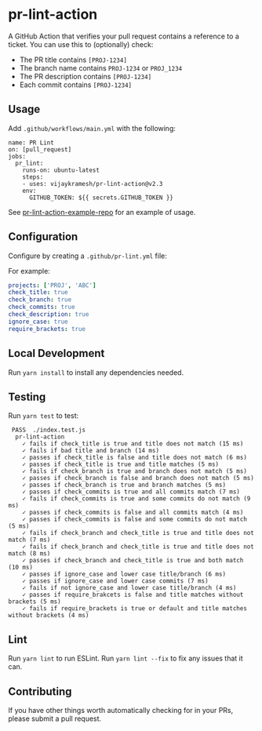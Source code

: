 # pr-lint-action

A GitHub Action that verifies your pull request contains a reference to a ticket.  You can use this to (optionally) check:

* The PR title contains `[PROJ-1234]`
* The branch name contains `PROJ-1234` or `PROJ_1234`
* The PR description contains `[PROJ-1234]`
* Each commit contains `[PROJ-1234]`



## Usage

Add `.github/workflows/main.yml` with the following:

```
name: PR Lint
on: [pull_request]
jobs:
  pr_lint:
    runs-on: ubuntu-latest
    steps:
    - uses: vijaykramesh/pr-lint-action@v2.3
    env:
      GITHUB_TOKEN: ${{ secrets.GITHUB_TOKEN }}

```

See [pr-lint-action-example-repo](https://github.com/vijaykramesh/pr-lint-action-example-repo) for an example of usage.


## Configuration

Configure by creating a `.github/pr-lint.yml` file:

For example:

```yml
projects: ['PROJ', 'ABC']
check_title: true
check_branch: true
check_commits: true
check_description: true
ignore_case: true
require_brackets: true
```

## Local Development

Run `yarn install` to install any dependencies needed.

## Testing

Run `yarn test` to test:

```
 PASS  ./index.test.js
  pr-lint-action
    ✓ fails if check_title is true and title does not match (15 ms)
    ✓ fails if bad title and branch (14 ms)
    ✓ passes if check_title is false and title does not match (6 ms)
    ✓ passes if check_title is true and title matches (5 ms)
    ✓ fails if check_branch is true and branch does not match (5 ms)
    ✓ passes if check_branch is false and branch does not match (5 ms)
    ✓ passes if check_branch is true and branch matches (5 ms)
    ✓ passes if check_commits is true and all commits match (7 ms)
    ✓ fails if check_commits is true and some commits do not match (9 ms)
    ✓ passes if check_commits is false and all commits match (4 ms)
    ✓ passes if check_commits is false and some commits do not match (5 ms)
    ✓ fails if check_branch and check_title is true and title does not match (7 ms)
    ✓ fails if check_branch and check_title is true and title does not match (8 ms)
    ✓ passes if check_branch and check_title is true and both match (10 ms)
    ✓ passes if ignore_case and lower case title/branch (6 ms)
    ✓ passes if ignore_case and lower case commits (7 ms)
    ✓ fails if not ignore_case and lower case title/branch (4 ms)
    ✓ passes if require_brakcets is false and title matches without brackets (5 ms)
    ✓ fails if require_brackets is true or default and title matches without brackets (4 ms)
```

## Lint

Run `yarn lint` to run ESLint.  Run `yarn lint --fix` to fix any issues that it can.

## Contributing

If you have other things worth automatically checking for in your PRs, please submit a pull request.
